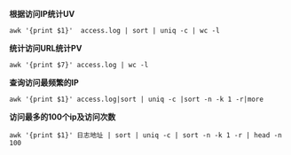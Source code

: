 **根据访问IP统计UV**

`awk '{print $1}'  access.log | sort | uniq -c | wc -l`

**统计访问URL统计PV**

	awk '{print $7}' access.log | wc -l
**查询访问最频繁的IP**

	awk '{print $1}' access.log|sort | uniq -c |sort -n -k 1 -r|more
	
**访问最多的100个ip及访问次数**

	awk '{print $1}' 日志地址 | sort | uniq -c | sort -n -k 1 -r | head -n 100